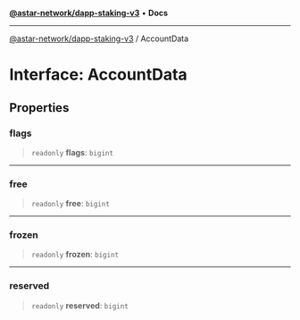 [**@astar-network/dapp-staking-v3**](../README.md) • **Docs**

***

[@astar-network/dapp-staking-v3](../globals.md) / AccountData

# Interface: AccountData

## Properties

### flags

> `readonly` **flags**: `bigint`

***

### free

> `readonly` **free**: `bigint`

***

### frozen

> `readonly` **frozen**: `bigint`

***

### reserved

> `readonly` **reserved**: `bigint`
